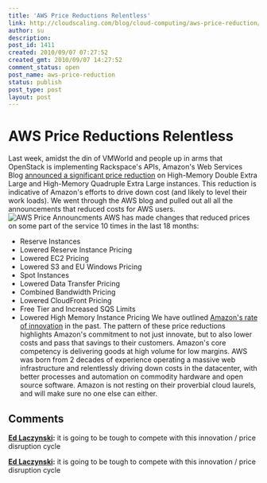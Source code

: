 ```yaml
---
title: 'AWS Price Reductions Relentless'
link: http://cloudscaling.com/blog/cloud-computing/aws-price-reduction/
author: su
description: 
post_id: 1411
created: 2010/09/07 07:27:52
created_gmt: 2010/09/07 14:27:52
comment_status: open
post_name: aws-price-reduction
status: publish
post_type: post
layout: post
---
```


# AWS Price Reductions Relentless

Last week, amidst the din of VMWorld and people up in arms that OpenStack is implementing Rackspace's APIs, Amazon's Web Services Blog [announced a significant price reduction](http://aws.typepad.com/aws/2010/09/amazon-ec2-price-reduction.html) on High-Memory Double Extra Large and High-Memory Quadruple Extra Large instances. This reduction is indicative of Amazon's efforts to drive down cost (and likely to level their work loads). We went through the AWS blog and pulled out all all the announcements that reduced costs for AWS users. ![AWS Price Announcments](/blog/wp-content/uploads/2010/09/AWS-Price-Announcments.png) AWS has made changes that reduced prices on some part of the service 10 times in the last 18 months: 

  * Reserve Instances
  * Lowered Reserve Instance Pricing
  * Lowered EC2 Pricing
  * Lowered S3 and EU Windows Pricing
  * Spot Instances
  * Lowered Data Transfer Pricing
  * Combined Bandwidth Pricing
  * Lowered CloudFront Pricing
  * Free Tier and Increased SQS Limits
  * Lowered High Memory Instance Pricing
We have outlined [Amazon's rate of innovation](/blog/cloud-computing/is-amazon-winning-the-cloud-race) in the past. The pattern of these price reductions highlights Amazon's commitment to not just innovate, but to also lower costs and pass that savings to their customers. Amazon's core competency is delivering goods at high volume for low margins. AWS was born from 2 decades of experience operating a massive web infrastructure and relentlessly driving down costs in the datacenter, with better processes and automation on commodity hardware and open source software. Amazon is not resting on their proverbial cloud laurels, and will make sure no one else can either.

## Comments

**[Ed Laczynski](#580 "2010-09-17 06:26:14"):** it is going to be tough to compete with this innovation / price disruption cycle

**[Ed Laczynski](#2279 "2010-09-17 06:26:00"):** it is going to be tough to compete with this innovation / price disruption cycle

